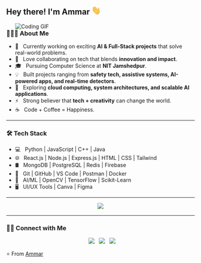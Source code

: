 <h2> Hey there! I'm Ammar <img src="https://raw.githubusercontent.com/ABSphreak/ABSphreak/master/gifs/Hi.gif" width="25"> </h2>
<img align="right" alt="Coding GIF" src="https://raw.githubusercontent.com/rahuldkjain/github-profile-readme-generator/master/src/images/gifs/developer.gif" width="480"/>

<h3> 👨🏻‍💻 About Me </h3>

- 🔭 &nbsp; Currently working on exciting **AI & Full-Stack projects** that solve real-world problems.  
- 🤝 &nbsp; Love collaborating on tech that blends **innovation and impact**.  
- 🎓 &nbsp; Pursuing Computer Science at **NIT Jamshedpur**.  
- 💡 &nbsp; Built projects ranging from **safety tech, assistive systems, AI-powered apps, and real-time detectors**.  
- 🌱 &nbsp; Exploring **cloud computing, system architectures, and scalable AI applications**.  
- ⚡ &nbsp; Strong believer that **tech + creativity** can change the world.  
- ☕ &nbsp; Code + Coffee = Happiness.  

---

<h3>🛠 Tech Stack</h3>

- 💻 &nbsp; Python | JavaScript | C++ | Java  
- 🌐 &nbsp; React.js | Node.js | Express.js | HTML | CSS | Tailwind  
- 🛢 &nbsp; MongoDB | PostgreSQL | Redis | Firebase  
- 🔧 &nbsp; Git | GitHub | VS Code | Postman | Docker  
- 🤖 &nbsp; AI/ML | OpenCV | TensorFlow | Scikit-Learn  
- 🖥 &nbsp; UI/UX Tools | Canva | Figma  

---

<p align="center">
<img src="https://github-readme-stats.vercel.app/api/top-langs/?username=AmmarAtNITJSR&layout=compact&hide_border=true&text_color=daf7dc&bg_color=151515" height="180" />
</p>

---

<h3> 🤝🏻 Connect with Me </h3>

<p align="center">
&nbsp; <a href="https://www.linkedin.com/in/ammaradil05" target="_blank" rel="noopener noreferrer"><img src="https://img.icons8.com/plasticine/100/000000/linkedin.png" width="50" /></a>
&nbsp; <a href="mailto:ammaradil.52286.11d@gmail.com" target="_blank" rel="noopener noreferrer"><img src="https://img.icons8.com/plasticine/100/000000/gmail.png"  width="50" /></a>
&nbsp; <a href="https://github.com/AmmarAtNITJSR" target="_blank" rel="noopener noreferrer"><img src="https://img.icons8.com/plasticine/100/000000/github.png" width="50" /></a>
</p>

⭐️ From [Ammar](https://github.com/AmmarAtNITJSR)
